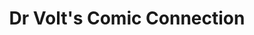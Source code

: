 ---
title: "Dr Volt's Comic Connection"
url: /salt-lake-city/dr-volts-comic-connection/
shop: Sammler
---